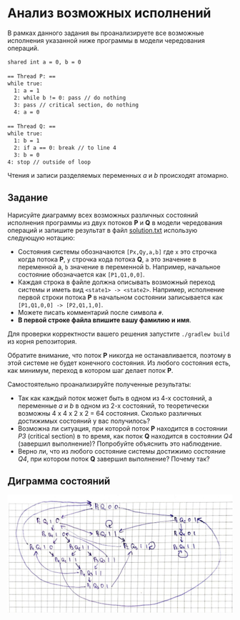 # Анализ возможных исполнений

В рамках данного задания вы проанализируете все возможные исполнения указанной ниже программы 
в модели чередования операций.

```
shared int a = 0, b = 0

== Thread P: ==
while true:
  1: a = 1
  2: while b != 0: pass // do nothing
  3: pass // critical section, do nothing
  4: a = 0

== Thread Q: ==
while true:
  1: b = 1
  2: if a == 0: break // to line 4
  3: b = 0
4: stop // outside of loop
```

Чтения и записи разделяемых переменных *a* и *b* происходят атомарно.

## Задание

Нарисуйте диаграмму всех возможных различных состояний исполнения программы из двух потоков **P** и **Q** в модели 
чередования операций и запишите результат в файл [solution.txt](solution.txt) использую следующую нотацию:
 * Состояния системы обозначаются `[Px,Qy,a,b]` где `x` это строчка когда потока **P**, `y` строчка кода потока **Q**,
   `a` это значение в переменной a, `b` значение в переменной b. Например, начальное состояние обозначается как
   `[P1,Q1,0,0]`. 
 * Каждая строка в файле должна описывать возможный переход системы и иметь вид `<state1> -> <state2>`. Например, 
   исполнение первой строки потока **P** в начальном состоянии записывается как `[P1,Q1,0,0] -> [P2,Q1,1,0]`.
 * Можете писать комментарий после символа `#`.     
 * **В первой строке файла впишите вашу фамилию и имя**.
 
Для проверки корректности вашего решения запустите `./gradlew build` из корня репозитория. 

Обратите внимание, что поток **P** никогда не останавливается, поэтому в этой системе не будет конечного
состояния. Из любого состояния есть, как минимум, переход в котором шаг делает поток **P**. 

Самостоятельно проанализируйте полученные результаты: 

* Так как каждый поток может быть в одном из 4-х состояний, а переменные *a* и *b* в одном из 2-х состояний, 
  то теоретически возможны 4 x 4 x 2 x 2 = 64 состояния. Сколько различных достижимых состояний у вас получилось?
* Возможна ли ситуация, при которой поток **P** находится в состоянии *P3* (critical section) в то время, как поток 
  **Q** находится в состоянии *Q4* (завершил выполнение)? Попробуйте объяснить это наблюдение.
* Верно ли, что из любого состояние системы достижимо состояние *Q4*, при котором поток **Q** завершил выполнение? 
  Почему так?


## Диграмма состояний

![img.png](img.png)
